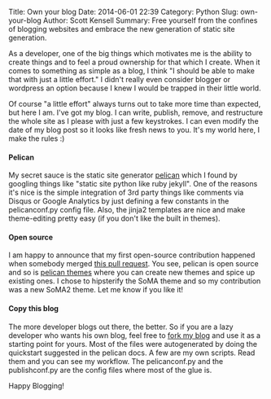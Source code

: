 Title: Own your blog
Date: 2014-06-01 22:39
Category: Python
Slug: own-your-blog
Author: Scott Kensell
Summary: Free yourself from the confines of blogging websites and embrace the new generation of static site generation.

As a developer, one of the big things which motivates me is the ability to create things and to feel a proud ownership for that which I create. When it comes to something as simple as a blog, I think "I should be able to make that with just a little effort." I didn't really even consider blogger or wordpress an option because I knew I would be trapped in their little world.

Of course "a little effort" always turns out to take more time than expected, but here I am. I've got my blog. I can write, publish, remove, and restructure the whole site as I please with just a few keystrokes. I can even modify the date of my blog post so it looks like fresh news to you. It's my world here, I make the rules :)

#### Pelican

My secret sauce is the static site generator <a target="_blank" href="http://blog.getpelican.com/">pelican</a> which I found by googling things like "static site python like ruby jekyll". One of the reasons it's nice is the simple integration of 3rd party things like comments via Disqus or Google Analytics by just defining a few constants in the pelicanconf.py config file. Also, the jinja2 templates are nice and make theme-editing pretty easy (if you don't like the built in themes).

#### Open source

I am happy to announce that my first open-source contribution happened when somebody merged <a target="_blank" href="https://github.com/getpelican/pelican-themes/pull/223">this pull request</a>. You see, pelican is open source and so is <a target = "_blank" href="https://github.com/getpelican/pelican-themes">pelican themes</a> where you can create new themes and spice up existing ones. I chose to hipsterify the SoMA theme and so my contribution was a new SoMA2 theme.  Let me know if you like it!

#### Copy this blog

The more developer blogs out there, the better. So if you are a lazy developer who wants his own blog, feel free to <a target="_blank" href="https://github.com/skensell/scottkensell.com">fork my blog</a> and use it as a starting point for yours. Most of the files were autogenerated by doing the quickstart suggested in the pelican docs.  A few are my own scripts.  Read them and you can see my workflow. The pelicanconf.py and the publishconf.py are the config files where most of the glue is.


Happy Blogging!

